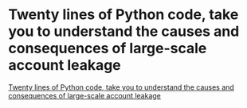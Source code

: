 # Twenty lines of Python code, take you to understand the causes and consequences of large-scale account leakage
[Twenty lines of Python code, take you to understand the causes and consequences of large-scale account leakage](https://aiwithcloud.com/2022/09/15/twenty_lines_of_python_code_take_you_to_understand_the_causes_and_consequences_of_large_scale_account_leakage/)